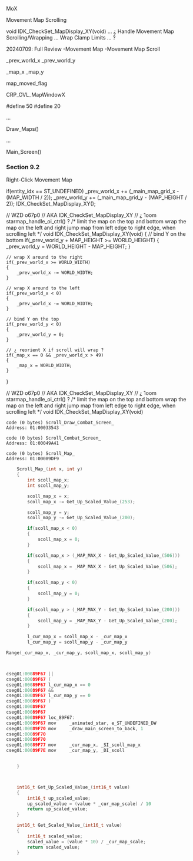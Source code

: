 

MoX

Movement Map Scrolling





void IDK_CheckSet_MapDisplay_XY(void)
...
¿ Handle Movement Map Scrolling/Wrapping ... Wrap Clamp Limits ... ?


20240709:
Full Review
-Movement Map
-Movement Map Scroll

_prev_world_x
_prev_world_y

_map_x
_map_y

map_moved_flag

CRP_OVL_MapWindowX

#define 50
#define 20

...

Draw_Maps()

...

Main_Screen()
### Section 9.2
Right-Click Movement Map

if(entity_idx == ST_UNDEFINED)
    _prev_world_x += (_main_map_grid_x - (MAP_WIDTH  / 2));
    _prev_world_y += (_main_map_grid_y - (MAP_HEIGHT / 2));
    IDK_CheckSet_MapDisplay_XY();


// WZD o67p0
// AKA IDK_CheckSet_MapDisplay_XY
// ¿ 1oom starmap_handle_oi_ctrl() ?
/*
limit the map on the top and bottom
wrap the map on the left and right
jump map from left edge to right edge, when scrolling left
*/
void IDK_CheckSet_MapDisplay_XY(void)
{
    // bind Y on the bottom
    if(_prev_world_y + MAP_HEIGHT >= WORLD_HEIGHT)
    {
        _prev_world_y = WORLD_HEIGHT - MAP_HEIGHT;
    }

    // wrap X around to the right
    if(_prev_world_x >= WORLD_WIDTH)
    {
        _prev_world_x -= WORLD_WIDTH;
    }

    // wrap X around to the left
    if(_prev_world_x < 0)
    {
        _prev_world_x -= WORLD_WIDTH;
    }

    // bind Y on the top
    if(_prev_world_y < 0)
    {
        _prev_world_y = 0;
    }

    // ¿ reorient X if scroll will wrap ?
    if(_map_x == 0 && _prev_world_x > 49)
    {
        _map_x = WORLD_WIDTH;
    }
}











// WZD o67p0
// AKA IDK_CheckSet_MapDisplay_XY
// ¿ 1oom starmap_handle_oi_ctrl() ?
/*
limit the map on the top and bottom
wrap the map on the left and right
jump map from left edge to right edge, when scrolling left
*/
void IDK_CheckSet_MapDisplay_XY(void)




    code (0 bytes) Scroll_Draw_Combat_Screen_
    Address: 01:00033543

    code (0 bytes) Scroll_Combat_Screen_
    Address: 01:00049A41

    code (0 bytes) Scroll_Map_
    Address: 01:00089DF9

```c
    Scroll_Map_(int x, int y)
    {
        int scoll_map_x;
        int scoll_map_y;

        scoll_map_x = x;
        scoll_map_x -= Get_Up_Scaled_Value_(253);

        scoll_map_y = y;
        scoll_map_y -= Get_Up_Scaled_Value_(200);

        if(scoll_map_x < 0)
        {
            scoll_map_x = 0;
        }

        if(scoll_map_x > (_MAP_MAX_X - Get_Up_Scaled_Value_(506)))
        {
            scoll_map_x = _MAP_MAX_X - Get_Up_Scaled_Value_(506);
        }

        if(scoll_map_y < 0)
        {
            scoll_map_y = 0;
        }

        if(scoll_map_y > (_MAP_MAX_Y - Get_Up_Scaled_Value_(200)))
        {
            scoll_map_y = _MAP_MAX_Y - Get_Up_Scaled_Value_(200);
        }

        l_cur_map_x = scoll_map_x - _cur_map_x
        l_cur_map_y = scoll_map_y - _cur_map_y

Range(_cur_map_x, _cur_map_y, scoll_map_x, scoll_map_y)



cseg01:00089F67 ||
cseg01:00089F67 (
cseg01:00089F67 l_cur_map_x == 0
cseg01:00089F67 &&
cseg01:00089F67 l_cur_map_y == 0
cseg01:00089F67 )
cseg01:00089F67
cseg01:00089F67
cseg01:00089F67 loc_89F67:
cseg01:00089F67 mov     _animated_star, e_ST_UNDEFINED_DW
cseg01:00089F70 mov     _draw_main_screen_to_back, 1
cseg01:00089F70
cseg01:00089F70
cseg01:00089F77 mov     _cur_map_x, _SI_scoll_map_x
cseg01:00089F7E mov     _cur_map_y, _DI_scoll


    }



    int16_t Get_Up_Scaled_Value_(int16_t value)
    {
        int16_t up_scaled_value;
        up_scaled_value = (value * _cur_map_scale) / 10
        return up_scaled_value;
    }

    int16_t Get_Scaled_Value_(int16_t value)
    {
        int16_t scaled_value;
        scaled_value = (value * 10) / _cur_map_scale;
        return scaled_value;
    }

```
